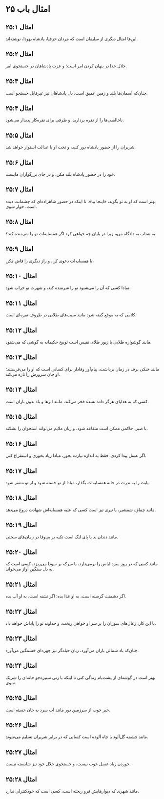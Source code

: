 # امثال باب ۲۵

## امثال ۲۵:۱
این‌ها امثال دیگری از سلیمان است که مردان حزقیا، پادشاه یهودا، نوشته‌اند.

## امثال ۲۵:۲
جلال خدا در پنهان کردن امر است؛ و عزت پادشاهان در جستجوی امر.

## امثال ۲۵:۳
چنان‌که آسمان‌ها بلند و زمین عمیق است، دل پادشاهان نیز غیرقابل جستجو است.

## امثال ۲۵:۴
ناخالصی‌ها را از نقره بردارید، و ظرفی برای نقره‌کار پدیدار می‌شود.

## امثال ۲۵:۵
شریران را از حضور پادشاه دور کنید، و تخت او با عدالت استوار خواهد شد.

## امثال ۲۵:۶
خود را در حضور پادشاه بلند مکن، و در جای بزرگواران مایست.

## امثال ۲۵:۷
بهتر است که او به تو بگوید، «اینجا بیا»، تا اینکه در حضور شاهزاده‌ای که چشمانت دیده است، خوار شوی.

## امثال ۲۵:۸
به شتاب به دادگاه مرو، زیرا در پایان چه خواهی کرد اگر همسایه‌ات تو را شرمنده کند؟

## امثال ۲۵:۹
با همسایه‌ات دعوی کن، و راز دیگری را فاش مکن،

## امثال ۲۵:۱۰
مبادا کسی که آن را می‌شنود تو را شرمنده کند، و شهرت تو خراب شود.

## امثال ۲۵:۱۱
کلامی که به موقع گفته شود مانند سیب‌های طلایی در ظروف نقره‌ای است.

## امثال ۲۵:۱۲
مانند گوشواره طلایی یا زیور طلای نفیس است توبیخ حکیمانه به گوشی که می‌شنود.

## امثال ۲۵:۱۳
مانند خنکی برف در زمان برداشت، پیام‌آور وفادار برای کسانی است که او را می‌فرستند؛ او جان سرورش را تازه می‌کند.

## امثال ۲۵:۱۴
کسی که به هدایای هرگز داده نشده فخر می‌کند، مانند ابرها و باد بدون باران است.

## امثال ۲۵:۱۵
با صبر، حاکمی ممکن است متقاعد شود، و زبان ملایم می‌تواند استخوان را بشکند.

## امثال ۲۵:۱۶
اگر عسل پیدا کردی، فقط به اندازه نیازت بخور، مبادا زیاد بخوری و استفراغ کنی.

## امثال ۲۵:۱۷
پایت را به ندرت در خانه همسایه‌ات بگذار، مبادا از تو خسته شود و از تو متنفر شود.

## امثال ۲۵:۱۸
مانند چماق، شمشیر، یا تیری تیز است کسی که علیه همسایه‌اش شهادت دروغ می‌دهد.

## امثال ۲۵:۱۹
مانند دندان بد یا پای لنگ است تکیه بر بی‌وفا در زمان‌های سختی.

## امثال ۲۵:۲۰
مانند کسی که در روز سرد لباس را برمی‌دارد، یا سرکه بر سودا می‌ریزد، کسی است که به دل سنگین آواز می‌خواند.

## امثال ۲۵:۲۱
اگر دشمنت گرسنه است، به او غذا بده؛ اگر تشنه است، به او آب بده.

## امثال ۲۵:۲۲
با این کار، زغال‌های سوزان را بر سر او خواهی ریخت، و خداوند تو را پاداش خواهد داد.

## امثال ۲۵:۲۳
چنان‌که باد شمالی باران می‌آورد، زبان حیله‌گر نیز چهره‌ای خشمگین می‌آورد.

## امثال ۲۵:۲۴
بهتر است در گوشه‌ای از پشت‌بام زندگی کنی تا اینکه با زنی ستیزه‌جو خانه‌ای را شریک شوی.

## امثال ۲۵:۲۵
خبر خوب از سرزمین دور مانند آب سرد به جان خسته است.

## امثال ۲۵:۲۶
مانند چشمه گل‌آلود یا چاه آلوده است کسانی که در برابر شریران تسلیم می‌شوند.

## امثال ۲۵:۲۷
خوردن زیاد عسل خوب نیست، و جستجوی جلال خود نیز شایسته نیست.

## امثال ۲۵:۲۸
مانند شهری که دیوارهایش فرو ریخته است، کسی است که خودکنترلی ندارد.
